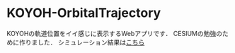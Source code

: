 # KOYOH-OrbitalTrajectory

KOYOHの軌道位置をイイ感じに表示するWebアプリです．
CESIUMの勉強のために作りました．
シミュレーション結果は[こちら](https://fugu133.github.io/KOYOH-OrbitalTrajectory/)
